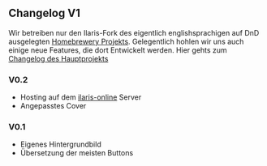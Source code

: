 ## Changelog V1

Wir betreiben nur den Ilaris-Fork des eigentlich englishsprachigen auf DnD ausgelegten [Homebrewery Projekts](https://homebrewery.naturalcrit.com). Gelegentlich hohlen wir uns auch einige neue Features, die dort Entwickelt werden. Hier gehts zum [Changelog des Hauptprojekts](https://homebrewery.naturalcrit.com/changelog)


### V0.2
- Hosting auf dem [ilaris-online](ilaris-online.de) Server
- Angepasstes Cover

### V0.1
- Eigenes Hintergrundbild
- Übersetzung der meisten Buttons